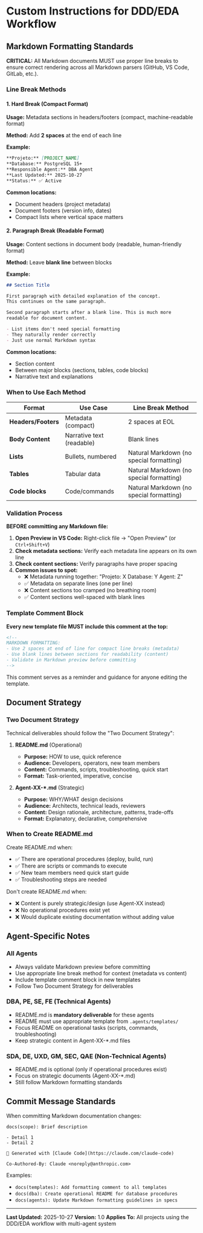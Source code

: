 # Custom Instructions for DDD/EDA Workflow

## Markdown Formatting Standards

**CRITICAL:** All Markdown documents MUST use proper line breaks to ensure correct rendering across all Markdown parsers (GitHub, VS Code, GitLab, etc.).

### Line Break Methods

#### 1. Hard Break (Compact Format)
**Usage:** Metadata sections in headers/footers (compact, machine-readable format)

**Method:** Add **2 spaces** at the end of each line

**Example:**
```markdown
**Projeto:** [PROJECT_NAME]
**Database:** PostgreSQL 15+
**Responsible Agent:** DBA Agent
**Last Updated:** 2025-10-27
**Status:** ✅ Active
```

**Common locations:**
- Document headers (project metadata)
- Document footers (version info, dates)
- Compact lists where vertical space matters

#### 2. Paragraph Break (Readable Format)
**Usage:** Content sections in document body (readable, human-friendly format)

**Method:** Leave **blank line** between blocks

**Example:**
```markdown
## Section Title

First paragraph with detailed explanation of the concept.
This continues on the same paragraph.

Second paragraph starts after a blank line. This is much more
readable for document content.

- List items don't need special formatting
- They naturally render correctly
- Just use normal Markdown syntax
```

**Common locations:**
- Section content
- Between major blocks (sections, tables, code blocks)
- Narrative text and explanations

### When to Use Each Method

| Format | Use Case | Line Break Method |
|--------|----------|-------------------|
| **Headers/Footers** | Metadata (compact) | 2 spaces at EOL |
| **Body Content** | Narrative text (readable) | Blank lines |
| **Lists** | Bullets, numbered | Natural Markdown (no special formatting) |
| **Tables** | Tabular data | Natural Markdown (no special formatting) |
| **Code blocks** | Code/commands | Natural Markdown (no special formatting) |

### Validation Process

**BEFORE committing any Markdown file:**

1. **Open Preview in VS Code:** Right-click file → "Open Preview" (or `Ctrl+Shift+V`)
2. **Check metadata sections:** Verify each metadata line appears on its own line
3. **Check content sections:** Verify paragraphs have proper spacing
4. **Common issues to spot:**
   - ❌ Metadata running together: "Projeto: X Database: Y Agent: Z"
   - ✅ Metadata on separate lines (one per line)
   - ❌ Content sections too cramped (no breathing room)
   - ✅ Content sections well-spaced with blank lines

### Template Comment Block

**Every new template file MUST include this comment at the top:**

```markdown
<!--
MARKDOWN FORMATTING:
- Use 2 spaces at end of line for compact line breaks (metadata)
- Use blank lines between sections for readability (content)
- Validate in Markdown preview before committing
-->
```

This comment serves as a reminder and guidance for anyone editing the template.

## Document Strategy

### Two Document Strategy

Technical deliverables should follow the "Two Document Strategy":

1. **README.md** (Operational)
   - **Purpose:** HOW to use, quick reference
   - **Audience:** Developers, operators, new team members
   - **Content:** Commands, scripts, troubleshooting, quick start
   - **Format:** Task-oriented, imperative, concise

2. **Agent-XX-*.md** (Strategic)
   - **Purpose:** WHY/WHAT design decisions
   - **Audience:** Architects, technical leads, reviewers
   - **Content:** Design rationale, architecture, patterns, trade-offs
   - **Format:** Explanatory, declarative, comprehensive

### When to Create README.md

Create README.md when:
- ✅ There are operational procedures (deploy, build, run)
- ✅ There are scripts or commands to execute
- ✅ New team members need quick start guide
- ✅ Troubleshooting steps are needed

Don't create README.md when:
- ❌ Content is purely strategic/design (use Agent-XX instead)
- ❌ No operational procedures exist yet
- ❌ Would duplicate existing documentation without adding value

## Agent-Specific Notes

### All Agents
- Always validate Markdown preview before committing
- Use appropriate line break method for context (metadata vs content)
- Include template comment block in new templates
- Follow Two Document Strategy for deliverables

### DBA, PE, SE, FE (Technical Agents)
- README.md is **mandatory deliverable** for these agents
- README must use appropriate template from `.agents/templates/`
- Focus README on operational tasks (scripts, commands, troubleshooting)
- Keep strategic content in Agent-XX-*.md files

### SDA, DE, UXD, GM, SEC, QAE (Non-Technical Agents)
- README.md is optional (only if operational procedures exist)
- Focus on strategic documents (Agent-XX-*.md)
- Still follow Markdown formatting standards

## Commit Message Standards

When committing Markdown documentation changes:

```
docs(scope): Brief description

- Detail 1
- Detail 2

🤖 Generated with [Claude Code](https://claude.com/claude-code)

Co-Authored-By: Claude <noreply@anthropic.com>
```

Examples:
- `docs(templates): Add formatting comment to all templates`
- `docs(dba): Create operational README for database procedures`
- `docs(agents): Update Markdown formatting guidelines in specs`

---

**Last Updated:** 2025-10-27
**Version:** 1.0
**Applies To:** All projects using the DDD/EDA workflow with multi-agent system
